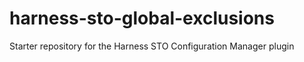 # harness-sto-global-exclusions
Starter repository for the Harness STO Configuration Manager plugin
